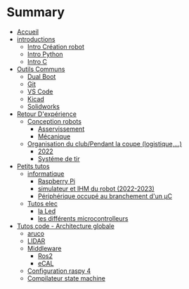 # Summary

- [Accueil](accueil.md)
- [introductions](introductions/tutoriel.md)
	- [Intro Création robot](introductions/introRobot.md)
	- [Intro Python](introductions/introPython.md)
	- [Intro C](introductions/introC.md)
- [Outils Communs](outils_communs/index.md)
	- [Dual Boot](outils_communs/dual_boot.md)
	- [Git](outils_communs/git.md)
	- [VS Code](outils_communs/vscode.md)
	- [Kicad](outils_communs/kicad.md)
	- [Solidworks](outils_communs/solidw.md)
- [Retour D'expérience](rex/index.md)
	- [Conception robots]()
		- [Asservissement](rex/asserv.md)
		- [Mécanique](rex/materiaux.md)
	- [Organisation du club/Pendant la coupe (logistique,...)]()
		- [2022](rex/2022.md)
		- [Systéme de tir](rex/shoot.md)
- [Petits tutos](petits_tutos/index.md)
	- [informatique]()
		- [Raspberry Pi](petits_tutos/raspberry_pi.md)
		- [simulateur et IHM du robot (2022-2023)](petits_tutos/simulator.md)
		- [Périphérique occupé au branchement d'un µC](petits_tutos/peripherique_occupe.md)
	- [Tutos elec](elec/index.md)
		- [la Led](elec/led.md)
		- [les différents microcontrolleurs](petits_tutos/microcontrollers.md)
- [Tutos code - Architecture globale](code/index.md)
	- [aruco]()
	- [LIDAR]()
	- [Middleware]()
		- [Ros2]()
		- [eCAL]()
	- [Configuration raspy 4]()
	- [Compilateur state machine](code/state_machine.md)





